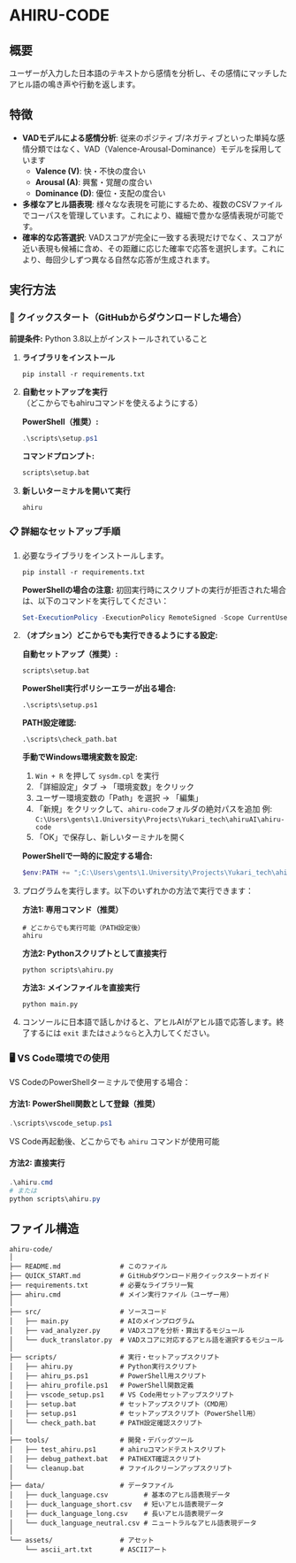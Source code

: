 # AHIRU-CODE

## 概要

ユーザーが入力した日本語のテキストから感情を分析し、その感情にマッチしたアヒル語の鳴き声や行動を返します。

## 特徴

- **VADモデルによる感情分析**: 従来のポジティブ/ネガティブといった単純な感情分類ではなく、VAD（Valence-Arousal-Dominance）モデルを採用しています
  - **Valence (V)**: 快・不快の度合い
  - **Arousal (A)**: 興奮・覚醒の度合い
  - **Dominance (D)**: 優位・支配の度合い
- **多様なアヒル語表現**: 様々なな表現を可能にするため、複数のCSVファイルでコーパスを管理しています。これにより、繊細で豊かな感情表現が可能です。
- **確率的な応答選択**: VADスコアが完全に一致する表現だけでなく、スコアが近い表現も候補に含め、その距離に応じた確率で応答を選択します。これにより、毎回少しずつ異なる自然な応答が生成されます。

## 実行方法

### 🚀 クイックスタート（GitHubからダウンロードした場合）

**前提条件:** Python 3.8以上がインストールされていること

1. **ライブラリをインストール**

   ```shell
   pip install -r requirements.txt
   ```

2. **自動セットアップを実行** （どこからでもahiruコマンドを使えるようにする）

   **PowerShell（推奨）:**

   ```powershell
   .\scripts\setup.ps1
   ```

   **コマンドプロンプト:**

   ```cmd
   scripts\setup.bat
   ```

3. **新しいターミナルを開いて実行**

   ```shell
   ahiru
   ```

### 📋 詳細なセットアップ手順

1. 必要なライブラリをインストールします。

   ```shell
   pip install -r requirements.txt
   ```

   **PowerShellの場合の注意:** 初回実行時にスクリプトの実行が拒否された場合は、以下のコマンドを実行してください：

   ```powershell
   Set-ExecutionPolicy -ExecutionPolicy RemoteSigned -Scope CurrentUser
   ```

2. **（オプション）どこからでも実行できるようにする設定:**

   **自動セットアップ（推奨）:**

   ```shell
   scripts\setup.bat
   ```

   **PowerShell実行ポリシーエラーが出る場合:**

   ```shell
   .\scripts\setup.ps1
   ```

   **PATH設定確認:**

   ```shell
   .\scripts\check_path.bat
   ```

   **手動でWindows環境変数を設定:**
   1. `Win + R` を押して `sysdm.cpl` を実行
   2. 「詳細設定」タブ → 「環境変数」をクリック
   3. ユーザー環境変数の「Path」を選択 → 「編集」
   4. 「新規」をクリックして、`ahiru-code`フォルダの絶対パスを追加
      例: `C:\Users\gents\1.University\Projects\Yukari_tech\ahiruAI\ahiru-code`
   5. 「OK」で保存し、新しいターミナルを開く

   **PowerShellで一時的に設定する場合:**

   ```powershell
   $env:PATH += ";C:\Users\gents\1.University\Projects\Yukari_tech\ahiruAI\ahiru-code"
   ```

3. プログラムを実行します。以下のいずれかの方法で実行できます：

   **方法1: 専用コマンド（推奨）**

   ```shell
   # どこからでも実行可能（PATH設定後）
   ahiru
   ```

   **方法2: Pythonスクリプトとして直接実行**

   ```shell
   python scripts\ahiru.py
   ```

   **方法3: メインファイルを直接実行**

   ```shell
   python main.py
   ```

4. コンソールに日本語で話しかけると、アヒルAIがアヒル語で応答します。終了するには `exit` または`さようなら`と入力してください。

### 🖥️ VS Code環境での使用

VS CodeのPowerShellターミナルで使用する場合：

#### 方法1: PowerShell関数として登録（推奨）

```powershell
.\scripts\vscode_setup.ps1
```

VS Code再起動後、どこからでも `ahiru` コマンドが使用可能

#### 方法2: 直接実行

```powershell
.\ahiru.cmd
# または
python scripts\ahiru.py
```

## ファイル構造

```text
ahiru-code/
│
├── README.md               # このファイル
├── QUICK_START.md          # GitHubダウンロード用クイックスタートガイド
├── requirements.txt        # 必要なライブラリ一覧
├── ahiru.cmd               # メイン実行ファイル（ユーザー用）
│
├── src/                    # ソースコード
│   ├── main.py             # AIのメインプログラム
│   ├── vad_analyzer.py     # VADスコアを分析・算出するモジュール
│   └── duck_translator.py  # VADスコアに対応するアヒル語を選択するモジュール
│
├── scripts/                # 実行・セットアップスクリプト
│   ├── ahiru.py            # Python実行スクリプト
│   ├── ahiru_ps.ps1        # PowerShell用スクリプト
│   ├── ahiru_profile.ps1   # PowerShell関数定義
│   ├── vscode_setup.ps1    # VS Code用セットアップスクリプト
│   ├── setup.bat           # セットアップスクリプト（CMD用）
│   ├── setup.ps1           # セットアップスクリプト（PowerShell用）
│   └── check_path.bat      # PATH設定確認スクリプト
│
├── tools/                  # 開発・デバッグツール
│   ├── test_ahiru.ps1      # ahiruコマンドテストスクリプト
│   ├── debug_pathext.bat   # PATHEXT確認スクリプト
│   └── cleanup.bat         # ファイルクリーンアップスクリプト
│
├── data/                   # データファイル
│   ├── duck_language.csv         # 基本のアヒル語表現データ
│   ├── duck_language_short.csv   # 短いアヒル語表現データ
│   ├── duck_language_long.csv    # 長いアヒル語表現データ
│   └── duck_language_neutral.csv # ニュートラルなアヒル語表現データ
│
└── assets/                 # アセット
    └── ascii_art.txt       # ASCIIアート
```
